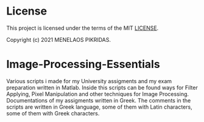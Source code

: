 # License

This project is licensed under the terms of the MIT [LICENSE](https://github.com/Pikridas/Image-Processing-Essentials/blob/master/LICENSE).

Copyright (c) 2021 MENELAOS PIKRIDAS.

# Image-Processing-Essentials
Various scripts i made for my University assigments and my exam preparation written in Matlab.
Inside this scripts can be found ways for Filter Applying, Pixel Manipulation and other techniques for Image Processing. 
Documentations of my assigments written in Greek. 
The comments in the scripts are written in Greek language, some of them with Latin characters, some of them with Greek characters. 
